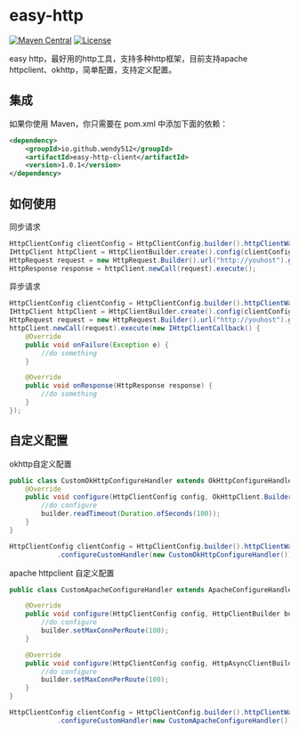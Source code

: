 # easy-http
[![Maven Central](https://maven-badges.herokuapp.com/maven-central/io.github.wendy512/easy-http/badge.svg)](https://maven-badges.herokuapp.com/maven-central/io.github.wendy512/easy-http/)
[![License](https://img.shields.io/github/license/alibaba/fastjson2?color=4D7A97&logo=apache)](https://www.apache.org/licenses/LICENSE-2.0.html)

easy http，最好用的http工具，支持多种http框架，目前支持apache httpclient、okhttp，简单配置，支持定义配置。
## 集成
如果你使用 Maven，你只需要在 pom.xml 中添加下面的依赖：
```xml  
<dependency>
    <groupId>io.github.wendy512</groupId>
    <artifactId>easy-http-client</artifactId>
    <version>1.0.1</version>
</dependency>
``` 
## 如何使用
同步请求
```java
HttpClientConfig clientConfig = HttpClientConfig.builder().httpClientWay(HttpClientWay.OKHTTP).build();
IHttpClient httpClient = HttpClientBuilder.create().config(clientConfig).build();
HttpRequest request = new HttpRequest.Builder().url("http://youhost").get().build();
HttpResponse response = httpClient.newCall(request).execute();
```
异步请求
```java
HttpClientConfig clientConfig = HttpClientConfig.builder().httpClientWay(HttpClientWay.OKHTTP).build();
IHttpClient httpClient = HttpClientBuilder.create().config(clientConfig).build();
HttpRequest request = new HttpRequest.Builder().url("http://youhost").get().build();
httpClient.newCall(request).execute(new IHttpClientCallback() {
    @Override
    public void onFailure(Exception e) {
        //do something
    }

    @Override
    public void onResponse(HttpResponse response) {
        //do something
    }
});
```
## 自定义配置
okhttp自定义配置
```java
public class CustomOkHttpConfigureHandler extends OkHttpConfigureHandler {
    @Override
    public void configure(HttpClientConfig config, OkHttpClient.Builder builder) {
        //do configure
        builder.readTimeout(Duration.ofSeconds(100));
    }
}

HttpClientConfig clientConfig = HttpClientConfig.builder().httpClientWay(HttpClientWay.OKHTTP)
            .configureCustomHandler(new CustomOkHttpConfigureHandler()).build();
```

apache httpclient 自定义配置
```java
public class CustomApacheConfigureHandler extends ApacheConfigureHandler {

    @Override
    public void configure(HttpClientConfig config, HttpClientBuilder builder) {
        //do configure
        builder.setMaxConnPerRoute(100);
    }

    @Override
    public void configure(HttpClientConfig config, HttpAsyncClientBuilder builder) {
        //do configure
        builder.setMaxConnPerRoute(100);
    }
}

HttpClientConfig clientConfig = HttpClientConfig.builder().httpClientWay(HttpClientWay.APACHE_CLIENT)
            .configureCustomHandler(new CustomApacheConfigureHandler()).build();
```

